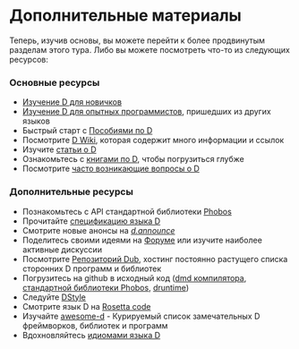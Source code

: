 # Дополнительные материалы

Теперь, изучив основы, вы можете перейти к более продвинутым разделам этого тура. Либо вы можете посмотреть что-то из следующих ресурсов:

### Основные ресурсы

* [Изучение D для новичков](http://ddili.org/ders/d.en/index.html)
* [Изучение D для опытных программистов](http://wiki.dlang.org/Coming_From), пришедших из других языков
* Быстрый старт с [Пособиями по D](https://wiki.dlang.org/Tutorials)
* Посмотрите [D Wiki](https://wiki.dlang.org/), которая содержит много информации и ссылок
* Изучите [статьи о D](http://dlang.org/articles.html)
* Ознакомьтесь с [книгами по D](https://wiki.dlang.org/Books), чтобы погрузиться глубже
* Посмотрите [часто возникающие вопросы о D](http://dlang.org/faq.html)

### Дополнительные ресурсы

* Познакомьтесь с API стандартной библиотеки [Phobos](https://dlang.org/phobos)
* Прочитайте [спецификацию языка D](https://dlang.org/spec/)
* Смотрите новые анонсы на [_d.announce_](http://forum.dlang.org/group/announce)
* Поделитесь своими идеями на [Форуме](https://forum.dlang.org/) или изучите наиболее активные дискуссии
* Посмотрите [Репозиторий Dub](https://code.dlang.org), хостинг постоянно растущего списка сторонних D программ и библиотек
* Погрузитесь на github в исходный код ([dmd компилятора](https://github.com/dlang/dmd), [стандартной библиотеки Phobos](https://github.com/dlang/phobos), [druntime](https://github.com/dlang/druntime))
* Следуйте [DStyle](http://dlang.org/dstyle.html)
* Смотрите язык D на [Rosetta code](http://rosettacode.org/wiki/Category:D)
* Изучайте [awesome-d](https://github.com/zhaopuming/awesome-d/blob/master/README.md) - Курируемый список замечательных D фреймворков, библиотек и программ
* Вдохновляйтесь [идиомами языка D](https://p0nce.github.io/d-idioms/)
